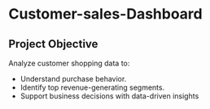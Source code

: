 # Customer-sales-Dashboard

## Project Objective

Analyze customer shopping data to:

- Understand purchase behavior.
- Identify top revenue-generating segments.
- Support business decisions with data-driven insights
